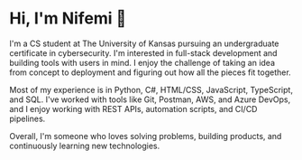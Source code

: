 # Hi, I'm Nifemi 👋

I'm a CS student at The University of Kansas pursuing an undergraduate certificate in cybersecurity. I'm interested in full-stack development and building tools with users in mind. I enjoy the challenge of taking an idea from concept to deployment and figuring out how all the pieces fit together.

Most of my experience is in Python, C#, HTML/CSS, JavaScript, TypeScript, and SQL. I've worked with tools like Git, Postman, AWS, and Azure DevOps, and I enjoy working with REST APIs, automation scripts, and CI/CD pipelines.

Overall, I'm someone who loves solving problems, building products, and continuously learning new technologies.

